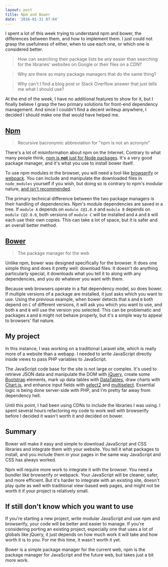 ```yaml
---
layout: post
title: Npm and Bower
date: '2016-01-31 07:04'
---
```


I spent a lot of this week trying to understand npm and bower, the differences between them, and how to implement them. I just could not grasp the usefulness of either, when to use each one, or which one is considered better.

>How can searching their package lists be any easier than searching for the libraries' websites on Google or their files on a CDN?

>Why are there so many package managers that do the same thing?

>Why can't I find a blog post or Stack Overflow answer that just tells me what I should  use?

At the end of the week, I have no additional features to show for it, but I finally believe I grasp the two primary solutions for front-end dependency management. And since I couldn't find a decent writeup anywhere, I decided I should make one that would have helped me.

## [Npm][1]
>Recursive bacronymic abbreviation for "npm is not an acronym"

There's a lot of misinformation about npm on the Internet. Contrary to what many people think, [npm is **not** just for Node packages][2]. It's a very good package manager, and it's what you use to install bower itself.

To use npm modules in the browser, you will need a tool like [browserify][3] or [webpack][4]. You can include and manipulate the downloaded files in `node_modules` yourself if you wish, but doing so is contrary to npm's modular nature, [and isn't recommended][5].

The primary technical difference between the two package managers is their handling of dependencies. Npm's module dependencies are saved in a tree. If `module A` depends on `module C@1.0.0` and `module B` depends on `module C@2.0.0`, both versions of `module C` will be installed and `A` and `B` will each use their own copies. This can take a lot of space, but it is safer and an overall better method.

## [Bower][6]
>The package manager for the web

Unlike npm, bower was designed specifically for the browser. It does one simple thing and does it pretty well: download files. It doesn't do anything particularly special, it downloads what you tell it to along with any dependencies, and you do whatever you want with them.

Because web browsers operate in a flat dependency model, so does bower. If multiple versions of a package are installed, it just asks which you want to use. Using the previous example, when bower detects that `A` and `B` both depend on `C` of different versions, it will ask you which you want to use, and both `A` and `B` will use the version you selected. This can be problematic and packages `A` and `B` might not behave properly, but it's a simple way to appeal to browsers' flat nature.

## My project
In this instance, I was working on a traditional Laravel site, which is really more of a website than a webapp. I needed to write JavaScript directly inside views to pass PHP variables to JavaScript.

The JavaScript code base for the site is not large or complex. It's used to retrieve JSON data and manipulate the DOM with [jQuery][7], create some [Bootstrap][8] elements, mark up data tables with [DataTables][9], draw charts with [Chart.js][10], and enhance input fields with [select2][11] and [multiselect][12]. Essential logic is being done server-side with PHP, and I'm pretty far away from dependency hell.

Until this point, I had been using CDNs to include the libraries I was using. I spent several hours refactoring my code to work well with browserify before I decided it wasn't worth it and decided on bower.

## Summary
Bower will make it easy and simple to download JavaScript and CSS libraries and integrate them with your website. You tell it what packages to install, and you include them in your pages in the same way JavaScript and CSS has always worked.

Npm will require more work to integrate it with the browser. You need a bundler like browserify or webpack. Your JavaScript will be cleaner, safer, and more efficient. But it's harder to integrate with an existing site, doesn't play quite as well with traditional view-based web pages, and might not be worth it if your project is relatively small.

## If still don't know which you want to use
If you're starting a new project, write modular JavaScript and use npm and browserify, your code will be better and easier to manage. If you're considering porting an existing project, especially one that uses a lot of globals like jQuery, it just depends on how much work it will take and how worth it is to you. For me this time, it wasn't worth it yet.

Bower is a simple package manager for the current web, npm is the package manager for JavaScript and the future web, but takes just a bit more work.

[1]: https://www.npmjs.com/
[2]: http://blog.npmjs.org/post/101775448305/npm-and-front-end-packaging
[3]: http://browserify.org/
[4]: https://webpack.github.io/
[5]: http://blog.npmjs.org/post/112064849860/using-jquery-plugins-with-npm
[6]: http://bower.io/
[7]: https://jquery.com/
[8]: http://getbootstrap.com/
[9]: http://datatables.net/
[10]: http://www.chartjs.org/
[11]: https://select2.github.io/
[12]: http://loudev.com/
